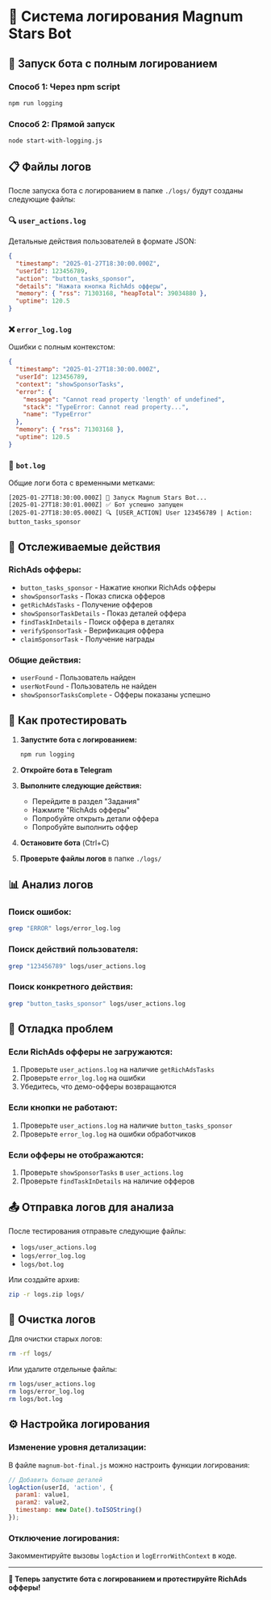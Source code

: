 # 📝 Система логирования Magnum Stars Bot

## 🚀 Запуск бота с полным логированием

### Способ 1: Через npm script
```bash
npm run logging
```

### Способ 2: Прямой запуск
```bash
node start-with-logging.js
```

## 📋 Файлы логов

После запуска бота с логированием в папке `./logs/` будут созданы следующие файлы:

### 🔍 `user_actions.log`
Детальные действия пользователей в формате JSON:
```json
{
  "timestamp": "2025-01-27T18:30:00.000Z",
  "userId": 123456789,
  "action": "button_tasks_sponsor",
  "details": "Нажата кнопка RichAds офферы",
  "memory": { "rss": 71303168, "heapTotal": 39034880 },
  "uptime": 120.5
}
```

### ❌ `error_log.log`
Ошибки с полным контекстом:
```json
{
  "timestamp": "2025-01-27T18:30:00.000Z",
  "userId": 123456789,
  "context": "showSponsorTasks",
  "error": {
    "message": "Cannot read property 'length' of undefined",
    "stack": "TypeError: Cannot read property...",
    "name": "TypeError"
  },
  "memory": { "rss": 71303168 },
  "uptime": 120.5
}
```

### 🤖 `bot.log`
Общие логи бота с временными метками:
```
[2025-01-27T18:30:00.000Z] 🚀 Запуск Magnum Stars Bot...
[2025-01-27T18:30:01.000Z] ✅ Бот успешно запущен
[2025-01-27T18:30:05.000Z] 🔍 [USER_ACTION] User 123456789 | Action: button_tasks_sponsor
```

## 🎯 Отслеживаемые действия

### RichAds офферы:
- `button_tasks_sponsor` - Нажатие кнопки RichAds офферы
- `showSponsorTasks` - Показ списка офферов
- `getRichAdsTasks` - Получение офферов
- `showSponsorTaskDetails` - Показ деталей оффера
- `findTaskInDetails` - Поиск оффера в деталях
- `verifySponsorTask` - Верификация оффера
- `claimSponsorTask` - Получение награды

### Общие действия:
- `userFound` - Пользователь найден
- `userNotFound` - Пользователь не найден
- `showSponsorTasksComplete` - Офферы показаны успешно

## 🔧 Как протестировать

1. **Запустите бота с логированием:**
   ```bash
   npm run logging
   ```

2. **Откройте бота в Telegram**

3. **Выполните следующие действия:**
   - Перейдите в раздел "Задания"
   - Нажмите "RichAds офферы"
   - Попробуйте открыть детали оффера
   - Попробуйте выполнить оффер

4. **Остановите бота** (Ctrl+C)

5. **Проверьте файлы логов** в папке `./logs/`

## 📊 Анализ логов

### Поиск ошибок:
```bash
grep "ERROR" logs/error_log.log
```

### Поиск действий пользователя:
```bash
grep "123456789" logs/user_actions.log
```

### Поиск конкретного действия:
```bash
grep "button_tasks_sponsor" logs/user_actions.log
```

## 🐛 Отладка проблем

### Если RichAds офферы не загружаются:
1. Проверьте `user_actions.log` на наличие `getRichAdsTasks`
2. Проверьте `error_log.log` на ошибки
3. Убедитесь, что демо-офферы возвращаются

### Если кнопки не работают:
1. Проверьте `user_actions.log` на наличие `button_tasks_sponsor`
2. Проверьте `error_log.log` на ошибки обработчиков

### Если офферы не отображаются:
1. Проверьте `showSponsorTasks` в `user_actions.log`
2. Проверьте `findTaskInDetails` на наличие офферов

## 📤 Отправка логов для анализа

После тестирования отправьте следующие файлы:
- `logs/user_actions.log`
- `logs/error_log.log`
- `logs/bot.log`

Или создайте архив:
```bash
zip -r logs.zip logs/
```

## 🔄 Очистка логов

Для очистки старых логов:
```bash
rm -rf logs/
```

Или удалите отдельные файлы:
```bash
rm logs/user_actions.log
rm logs/error_log.log
rm logs/bot.log
```

## ⚙️ Настройка логирования

### Изменение уровня детализации:
В файле `magnum-bot-final.js` можно настроить функции логирования:

```javascript
// Добавить больше деталей
logAction(userId, 'action', { 
  param1: value1, 
  param2: value2,
  timestamp: new Date().toISOString()
});
```

### Отключение логирования:
Закомментируйте вызовы `logAction` и `logErrorWithContext` в коде.

---

**📝 Теперь запустите бота с логированием и протестируйте RichAds офферы!**
